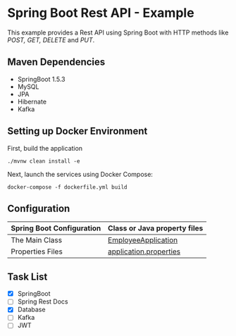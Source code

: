 # Spring Boot Rest API - Example

This example provides a Rest API using Spring Boot with HTTP methods like *POST, GET, DELETE* and *PUT*.

## Maven Dependencies

* SpringBoot 1.5.3
* MySQL
* JPA
* Hibernate
* Kafka


## Setting up Docker Environment

First, build the application

``./mvnw clean install -e ``

Next, launch the services using Docker Compose:

`` docker-compose -f dockerfile.yml build ``

## Configuration

|Spring Boot Configuration | Class or Java property files  |
|--------------------------|---|
|The Main Class | [EmployeeApplication](https://github.com/renancetauro/SpringBootRestExample/blob/master/src/main/java/employee/EmployeeApplication.java) |
|Properties Files | [application.properties](https://github.com/renancetauro/SpringBootRestExample/blob/master/src/main/resources/application.properties)

## Task List
- [x] SpringBoot
- [ ] Spring Rest Docs
- [x] Database
- [ ] Kafka
- [ ] JWT
